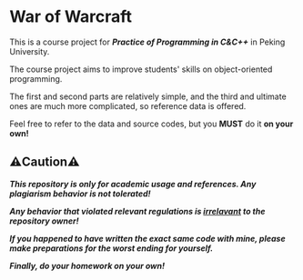 # War of Warcraft

This is a course project for ***Practice of Programming in C&C++*** in Peking University.

The course project aims to improve students' skills on object-oriented programming.

The first and second parts are relatively simple, and the third and ultimate ones are much more complicated, so reference data is offered.

Feel free to refer to the data and source codes, but you **MUST** do it **on your own!**

## ⚠️Caution⚠️

***This repository is only for academic usage and references. Any plagiarism behavior is not tolerated!***

***Any behavior that violated relevant regulations is <u>irrelavant</u> to the repository owner!***

***If you happened to have written the exact same code with mine, please make preparations for the worst ending for yourself.***

***Finally, do your homework on your own!***